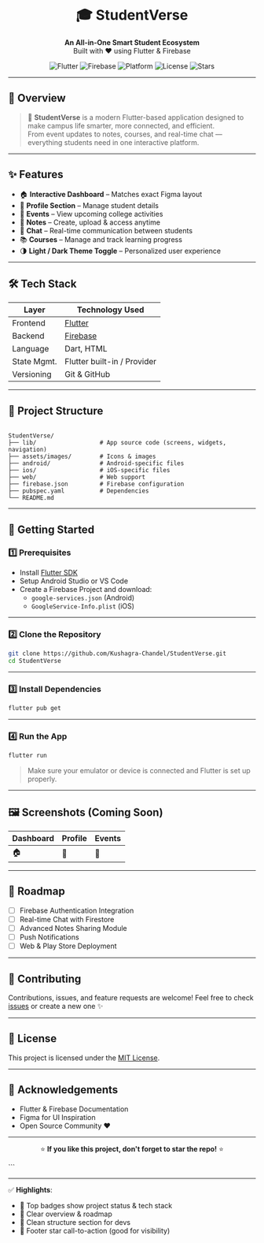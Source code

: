 <h1 align="center">🎓 StudentVerse</h1>

<p align="center">
  <b>An All-in-One Smart Student Ecosystem</b><br>
  Built with ❤️ using Flutter & Firebase
</p>

<p align="center">
  <!-- Badges -->
  <img src="https://img.shields.io/badge/Flutter-v3.22-blue?logo=flutter" alt="Flutter">
  <img src="https://img.shields.io/badge/Firebase-Connected-orange?logo=firebase" alt="Firebase">
  <img src="https://img.shields.io/badge/Platform-Android%20|%20iOS%20|%20Web-success" alt="Platform">
  <img src="https://img.shields.io/github/license/Kushagra-Chandel/StudentVerse?color=brightgreen" alt="License">
  <img src="https://img.shields.io/github/stars/Kushagra-Chandel/StudentVerse?style=social" alt="Stars">
</p>

---

## 📌 Overview

> 🚀 **StudentVerse** is a modern Flutter-based application designed to make campus life smarter, more connected, and efficient.  
> From event updates to notes, courses, and real-time chat — everything students need in one interactive platform.

---

## ✨ Features

- 🏠 **Interactive Dashboard** – Matches exact Figma layout  
- 👤 **Profile Section** – Manage student details  
- 📅 **Events** – View upcoming college activities  
- 📝 **Notes** – Create, upload & access anytime  
- 💬 **Chat** – Real-time communication between students  
- 📚 **Courses** – Manage and track learning progress  
- 🌗 **Light / Dark Theme Toggle** – Personalized user experience

---

## 🛠️ Tech Stack

| Layer        | Technology Used |
|-------------|-----------------|
| Frontend    | [Flutter](https://flutter.dev/) |
| Backend     | [Firebase](https://firebase.google.com/) |
| Language    | Dart, HTML |
| State Mgmt. | Flutter built-in / Provider |
| Versioning  | Git & GitHub |

---

## 🧱 Project Structure

```

StudentVerse/
├── lib/                  # App source code (screens, widgets, navigation)
├── assets/images/        # Icons & images
├── android/              # Android-specific files
├── ios/                  # iOS-specific files
├── web/                  # Web support
├── firebase.json         # Firebase configuration
├── pubspec.yaml          # Dependencies
└── README.md

````

---

## 🚀 Getting Started

### 1️⃣ Prerequisites
- Install [Flutter SDK](https://docs.flutter.dev/get-started/install)
- Setup Android Studio or VS Code
- Create a Firebase Project and download:
  - `google-services.json` (Android)
  - `GoogleService-Info.plist` (iOS)

---

### 2️⃣ Clone the Repository

```bash
git clone https://github.com/Kushagra-Chandel/StudentVerse.git
cd StudentVerse
````

---

### 3️⃣ Install Dependencies

```bash
flutter pub get
```

---

### 4️⃣ Run the App

```bash
flutter run
```

> Make sure your emulator or device is connected and Flutter is set up properly.

---

## 🖼️ Screenshots (Coming Soon)

| Dashboard | Profile | Events |
| --------- | ------- | ------ |
| 🏠        | 👤      | 📅     |

---

## 📅 Roadmap

* [ ] Firebase Authentication Integration
* [ ] Real-time Chat with Firestore
* [ ] Advanced Notes Sharing Module
* [ ] Push Notifications
* [ ] Web & Play Store Deployment

---

## 🤝 Contributing

Contributions, issues, and feature requests are welcome!
Feel free to check [issues](../../issues) or create a new one ✨

---

## 📄 License

This project is licensed under the [MIT License](LICENSE).

---

## 🙏 Acknowledgements

* Flutter & Firebase Documentation
* Figma for UI Inspiration
* Open Source Community ❤️

---

<p align="center">
  ⭐ <b>If you like this project, don't forget to star the repo!</b> ⭐
</p>
```

---

✅ **Highlights**:

* 🧠 Top badges show project status & tech stack
* 📌 Clear overview & roadmap
* 🧭 Clean structure section for devs
* 🌟 Footer star call-to-action (good for visibility)

